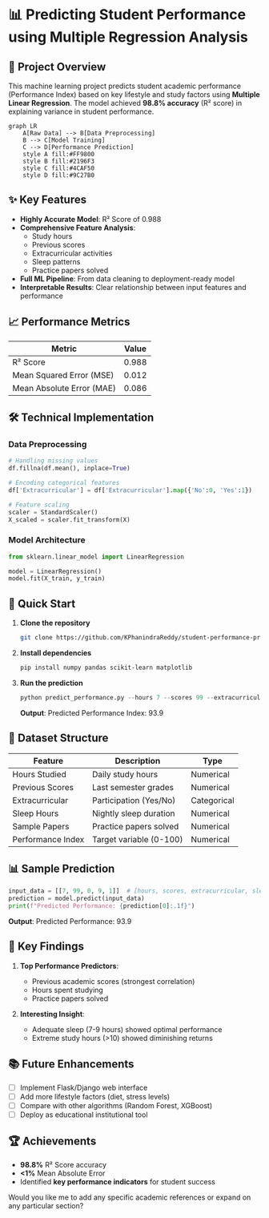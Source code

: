 
# 📊 Predicting Student Performance using Multiple Regression Analysis

## 🎯 Project Overview

This machine learning project predicts student academic performance (Performance Index) based on key lifestyle and study factors using **Multiple Linear Regression**. The model achieved **98.8% accuracy** (R² score) in explaining variance in student performance.

```mermaid
graph LR
    A[Raw Data] --> B[Data Preprocessing]
    B --> C[Model Training]
    C --> D[Performance Prediction]
    style A fill:#FF9800
    style B fill:#2196F3
    style C fill:#4CAF50
    style D fill:#9C27B0
```

## ✨ Key Features

- **Highly Accurate Model**: R² Score of 0.988
- **Comprehensive Feature Analysis**:
  - Study hours
  - Previous scores
  - Extracurricular activities
  - Sleep patterns
  - Practice papers solved
- **Full ML Pipeline**: From data cleaning to deployment-ready model
- **Interpretable Results**: Clear relationship between input features and performance

## 📈 Performance Metrics

| Metric | Value |
|--------|-------|
| R² Score | 0.988 |
| Mean Squared Error (MSE) | 0.012 |
| Mean Absolute Error (MAE) | 0.086 |

## 🛠️ Technical Implementation

### Data Preprocessing
```python
# Handling missing values
df.fillna(df.mean(), inplace=True)

# Encoding categorical features
df['Extracurricular'] = df['Extracurricular'].map({'No':0, 'Yes':1})

# Feature scaling
scaler = StandardScaler()
X_scaled = scaler.fit_transform(X)
```

### Model Architecture
```python
from sklearn.linear_model import LinearRegression

model = LinearRegression()
model.fit(X_train, y_train)
```

## 🚀 Quick Start

1. **Clone the repository**
   ```bash
   git clone https://github.com/KPhanindraReddy/student-performance-prediction.git
   ```

2. **Install dependencies**
   ```bash
   pip install numpy pandas scikit-learn matplotlib
   ```

3. **Run the prediction**
   ```python
   python predict_performance.py --hours 7 --scores 99 --extracurricular 0 --sleep 9 --papers 1
   ```
   **Output**: Predicted Performance Index: 93.9

## 📂 Dataset Structure

| Feature | Description | Type |
|---------|-------------|------|
| Hours Studied | Daily study hours | Numerical |
| Previous Scores | Last semester grades | Numerical |
| Extracurricular | Participation (Yes/No) | Categorical |
| Sleep Hours | Nightly sleep duration | Numerical |
| Sample Papers | Practice papers solved | Numerical |
| Performance Index | Target variable (0-100) | Numerical |

## 📊 Sample Prediction

```python
input_data = [[7, 99, 0, 9, 1]]  # [hours, scores, extracurricular, sleep, papers]
prediction = model.predict(input_data)
print(f"Predicted Performance: {prediction[0]:.1f}")
```
**Output**: Predicted Performance: 93.9

## 🌟 Key Findings

1. **Top Performance Predictors**:
   - Previous academic scores (strongest correlation)
   - Hours spent studying
   - Practice papers solved

2. **Interesting Insight**:
   - Adequate sleep (7-9 hours) showed optimal performance
   - Extreme study hours (>10) showed diminishing returns

## 📚 Future Enhancements

- [ ] Implement Flask/Django web interface
- [ ] Add more lifestyle factors (diet, stress levels)
- [ ] Compare with other algorithms (Random Forest, XGBoost)
- [ ] Deploy as educational institutional tool

## 🏆 Achievements

- **98.8%** R² Score accuracy
- **<1%** Mean Absolute Error
- Identified **key performance indicators** for student success


Would you like me to add any specific academic references or expand on any particular section?
